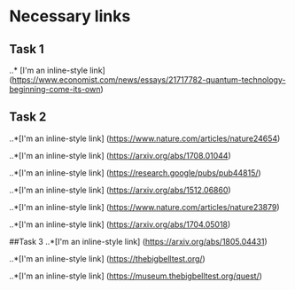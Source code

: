 # Necessary links

## Task 1
..* [I'm an inline-style link]
 (https://www.economist.com/news/essays/21717782-quantum-technology-beginning-come-its-own)

## Task 2
..*[I'm an inline-style link] 
(https://www.nature.com/articles/nature24654)

..*[I'm an inline-style link] 
(https://arxiv.org/abs/1708.01044)

..*[I'm an inline-style link] 
(https://research.google/pubs/pub44815/)

..*[I'm an inline-style link]
(https://arxiv.org/abs/1512.06860)

..*[I'm an inline-style link]
(https://www.nature.com/articles/nature23879)

..*[I'm an inline-style link]
(https://arxiv.org/abs/1704.05018)

##Task 3
..*[I'm an inline-style link]
(https://arxiv.org/abs/1805.04431)

..*[I'm an inline-style link]
(https://thebigbelltest.org/)

..*[I'm an inline-style link]
(https://museum.thebigbelltest.org/quest/)






